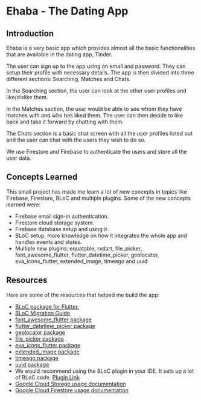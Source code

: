 # Ehaba - The Dating App

## Introduction

Ehaba is a very basic app which provides almost all the basic functionalities that are available in the dating app, Tinder.
 
The user can sign up to the app using an email and password. They can setup their profile with necessary details. The app is then divided into three different sections: Searching, Matches and Chats. 

In the Searching section, the user can look at the other user profiles and like/dislike them. 

In the Matches section, the user would be able to see whom they have matches with and who has liked them. The user can then decide to like back and take it forward by chatting with them. 

The Chats section is a basic chat screen with all the user profiles listed out and the user can chat with the users they wish to do so. 

We use Firestore and Firebase to authenticate the users and store all the user data. 

## Concepts Learned

This small project has made me learn a lot of new concepts in topics like Firebase, Firestore, BLoC and multiple plugins. Some of the new concepts learned were:
- Firebase email sign-in authentication. 
- Firestore cloud storage system.
- Firebase database setup and using it. 
- BLoC setup, more knowledge on how it integrates the whole app and handles events and states. 
- Multiple new plugins: equatable, rxdart, file_picker, font_awesome_flutter, flutter_datetime_picker, geolocator, eva_icons_flutter, extended_image, timeago and uuid

## Resources

Here are some of the resources that helped me build the app: 
- [BLoC package for Flutter.](https://pub.dev/packages/flutter_bloc)
- [BLoC Migration Guide](https://bloclibrary.dev/#/migration?id=migration-guide)
- [font_awesome_flutter package](https://pub.dev/packages/font_awesome_flutter/install)
- [flutter_datetime_picker package](https://pub.dev/packages/flutter_datetime_picker/install)
- [geolocator package](https://pub.dev/packages/geolocator/install)
- [file_picker package](https://pub.dev/packages/file_picker/install)
- [eva_icons_flutter package](https://pub.dev/packages/eva_icons_flutter/install)
- [extended_image package](https://pub.dev/packages/extended_image/install)
- [timeago package](https://pub.dev/packages/timeago/install)
- [uuid package](https://pub.dev/packages/uuid/install)
- We would recommend using the BLoC plugin in your IDE. It sets up a lot of BLoC code. [Plugin Link](https://plugins.jetbrains.com/plugin/12129-bloc)
- [Google Cloud Storage usage documentation](https://firebase.flutter.dev/docs/storage/usage/)
- [Google Cloud Firestore usage documentation](https://firebase.flutter.dev/docs/firestore/usage/)